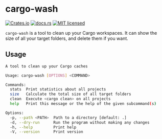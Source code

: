 # cargo-wash

[![Crates.io](https://img.shields.io/crates/v/cargo-wash.svg)](https://crates.io/crates/cargo-wash)
[![docs.rs](https://img.shields.io/docsrs/cargo-wash)](https://docs.rs/cargo-wash)
[![MIT licensed](https://img.shields.io/badge/license-MIT-blue.svg)](https://github.com/bircni/cargo-wash/blob/main/LICENSE)

`cargo-wash` is a tool to clean up your Cargo workspaces.
It can show the size of all your target folders, and delete them if you want.

## Usage

```sh
A tool to clean up your Cargo caches

Usage: cargo-wash [OPTIONS] <COMMAND>

Commands:
  stats  Print statistics about all projects
  size   Calculate the total size of all target folders
  clean  Execute <cargo clean> on all projects
  help   Print this message or the help of the given subcommand(s)

Options:
  -p, --path <PATH>  Path to a directory [default: .]
  -d, --dry-run      Run the program without making any changes
  -h, --help         Print help
  -V, --version      Print version

```
